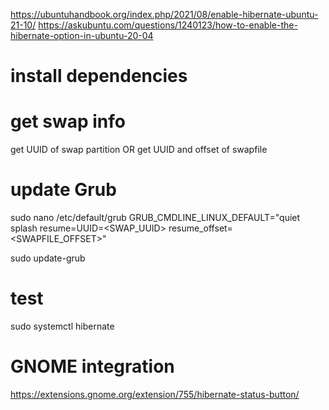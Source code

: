 https://ubuntuhandbook.org/index.php/2021/08/enable-hibernate-ubuntu-21-10/
https://askubuntu.com/questions/1240123/how-to-enable-the-hibernate-option-in-ubuntu-20-04

# install dependencies

# get swap info

get UUID of swap partition
OR
get UUID and offset of swapfile

# update Grub

sudo nano /etc/default/grub
GRUB_CMDLINE_LINUX_DEFAULT="quiet splash resume=UUID=<SWAP_UUID> resume_offset=<SWAPFILE_OFFSET>"

sudo update-grub

# test

sudo systemctl hibernate

# GNOME integration

https://extensions.gnome.org/extension/755/hibernate-status-button/